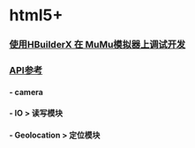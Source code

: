 # html5+

### [使用HBuilderX 在 MuMu模拟器上调试开发](https://www.cnblogs.com/oukele/p/9967291.html)

### [API参考](https://www.html5plus.org/doc/zh_cn/camera.html) 

#### - camera


#### - IO > 读写模块
#### - Geolocation > 定位模块
